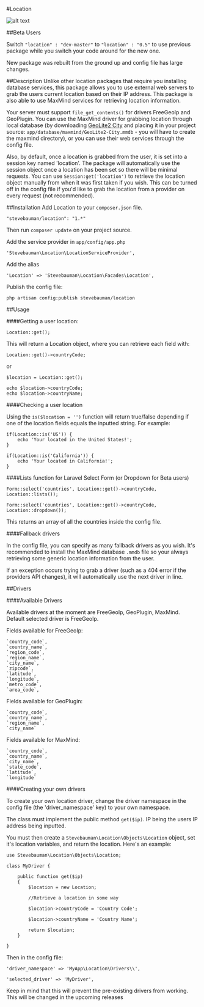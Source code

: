#Location

![alt text](https://travis-ci.org/stevebauman/location.svg?branch=master)

##Beta Users

Switch `"location" : "dev-master"` to `"location" : "0.5"` to use previous
package while you switch your code around for the new one.

New package was rebuilt from the ground up and config file has large changes.

##Description
Unlike other location packages that require you installing database services, this package allows you to use external web servers to grab the users current location based on their IP address. This package is also able to use MaxMind services for retrieving location information.

Your server must support `file_get_contents()` for drivers FreeGeoIp and GeoPlugin. You can use the MaxMind driver for grabbing location through local database (by downloading <a href="http://dev.maxmind.com/geoip/geoip2/geolite2/#Downloads">GeoLite2 City</a> and placing it in your project source: `app/database/maxmind/GeoLite2-City.mmdb` - you will have to create the maxmind directory), or you can use their web services through the config file.

Also, by default, once a location is grabbed from the user, it is set into a session key named 'location'. The package will automatically
use the session object once a location has been set so there will be minimal requests. You can use `Session:get('location')` to retrieve the location object manually from when it was first taken if you wish.
This can be turned off in the config file if you'd like to grab the location from a provider on every request (not recommended).

##Installation
Add Location to your `composer.json` file.

	"stevebauman/location": "1.*"

Then run `composer update` on your project source.

Add the service provider in `app/config/app.php`

	'Stevebauman\Location\LocationServiceProvider',
	
Add the alias

	'Location' => 'Stevebauman\Location\Facades\Location',

Publish the config file:

	php artisan config:publish stevebauman/location

##Usage

####Getting a user location:

    Location::get();

This will return a Location object, where you can retrieve each field with:

    Location::get()->countryCode;

or

    $location = Location::get();
    
    echo $location->countryCode;
    echo $location->countryName;

####Checking a user location

Using the `is($location = '')` function will return true/false depending if
one of the location fields equals the inputted string. For example:

    if(Location::is('US')) {
        echo 'Your located in the United States!';
    }

    if(Location::is('California')) {
        echo 'Your located in California!';
    }

####Lists function for Laravel Select Form (or Dropdown for Beta users)
    
    Form::select('countries', Location::get()->countryCode, Location::lists());
    
    Form::select('countries', Location::get()->countryCode, Location::dropdown());

This returns an array of all the countries inside the config file.

####Fallback drivers

In the config file, you can specify as many fallback drivers as you wish. It's recommended to install
the MaxMind database `.mmdb` file so your always retrieving some generic location information from the user.

If an exception occurs trying to grab a driver (such as a 404 error if the providers API changes), it will automatically
use the next driver in line.

##Drivers

####Available Drivers

Available drivers at the moment are FreeGeoIp, GeoPlugin, MaxMind. Default selected driver is FreeGeoIp.


Fields available for FreeGeoIp:

	`country_code`,
 	`country_name`,
 	`region_code`,
 	`region_name`,
 	`city_name`,
 	`zipcode`,
	`latitude`,
 	`longitude`,
 	`metro_code`,
 	`area_code`,
 	
Fields available for GeoPlugin:

	`country_code`,
	`country_name`,
	`region_name`,
	`city_name`
	
Fields available for MaxMind:

	`country_code`,
	`country_name`,
	`city_name`,
	`state_code`,
	`latitude`,
	`longitude`

####Creating your own drivers

To create your own location driver, change the driver namespace in the config file (the 'driver_namespace' key) to your own namespace.

The class must implement the public method `get($ip)`. IP being the users IP address being inputted.

You must then create a `Stevebauman\Location\Objects\Location` object, set it's location variables, and return the location. Here's an example:
    
    use Stevebauman\Location\Objects\Location;

    class MyDriver {
        
        public function get($ip)
        {
            $location = new Location;

            //Retrieve a location in some way
            
            $location->countryCode = 'Country Code';

            $location->countryName = 'Country Name';
            
            return $location;
        }

    }

Then in the config file:

    'driver_namespace' => 'MyApp\Location\Drivers\\',

    'selected_driver' => 'MyDriver',

Keep in mind that this will prevent the pre-existing drivers from working. This will be changed in the upcoming releases